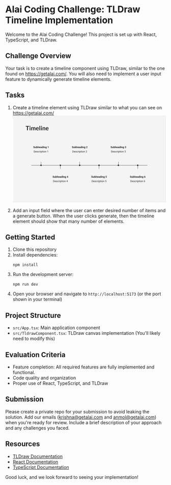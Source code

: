 # Alai Coding Challenge: TLDraw Timeline Implementation

Welcome to the Alai Coding Challenge! This project is set up with React, TypeScript, and TLDraw.

## Challenge Overview

Your task is to create a timeline component using TLDraw, similar to the one found on https://getalai.com/. You will also need to implement a user input feature to dynamically generate timeline elements.

## Tasks

1. Create a timeline element using TLDraw similar to what you can see on https://getalai.com/
   ![Timeline Example](./src/assets/timeline.png)

2. Add an input field where the user can enter desired number of items and a generate button. When the user clicks generate,
   then the timeline element should show that many number of elements.

## Getting Started

1. Clone this repository
2. Install dependencies:
   ```
   npm install
   ```
3. Run the development server:
   ```
   npm run dev
   ```
4. Open your browser and navigate to `http://localhost:5173` (or the port shown in your terminal)

## Project Structure

- `src/App.tsx`: Main application component
- `src/TldrawComponent.tsx`: TLDraw canvas implementation (You'll likely need to modify this)

## Evaluation Criteria

- Feature completion: All required features are fully implemented and functional.
- Code quality and organization
- Proper use of React, TypeScript, and TLDraw

## Submission

Please create a private repo for your submission to avoid leaking the solution. Add our emails (krishna@getalai.com and anmol@getalai.com) when you're ready for review.
Include a brief description of your approach and any challenges you faced.

## Resources

- [TLDraw Documentation](https://tldraw.dev/)
- [React Documentation](https://reactjs.org/)
- [TypeScript Documentation](https://www.typescriptlang.org/docs/)

Good luck, and we look forward to seeing your implementation!

